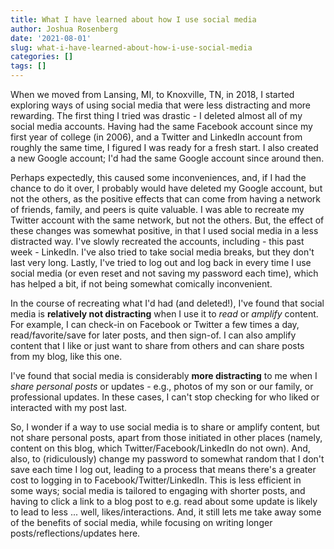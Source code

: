 ```yaml
---
title: What I have learned about how I use social media
author: Joshua Rosenberg
date: '2021-08-01'
slug: what-i-have-learned-about-how-i-use-social-media
categories: []
tags: []
---
```


When we moved from Lansing, MI, to Knoxville, TN, in 2018, I started exploring ways of using social media that were less distracting and more rewarding. The first thing I tried was drastic - I deleted almost all of my social media accounts. Having had the same Facebook account since my first year of college (in 2006), and a Twitter and LinkedIn account from roughly the same time, I figured I was ready for a fresh start. I also created a new Google account; I'd had the same Google account since around then.

Perhaps expectedly, this caused some inconveniences, and, if I had the chance to do it over, I probably would have deleted my Google account, but not the others, as the positive effects that can come from having a network of friends, family, and peers is quite valuable. I was able to recreate my Twitter account with the same network, but not the others. But, the effect of these changes was somewhat positive, in that I used social media in a less distracted way. I've slowly recreated the accounts, including - this past week - LinkedIn. I've also tried to take social media breaks, but they don't last very long. Lastly, I've tried to log out and log back in every time I use social media (or even reset and not saving my password each time), which has helped a bit, if not being somewhat comically inconvenient. 

In the course of recreating what I'd had (and deleted!), I've found that social media is **relatively not distracting** when I use it to _read_ or _amplify_ content. For example, I can check-in on Facebook or Twitter a few times a day, read/favorite/save for later posts, and then sign-of. I can also amplify content that I like or just want to share from others and can share posts from my blog, like this one. 

I've found that social media is considerably **more distracting** to me when I _share personal posts_ or updates - e.g., photos of my son or our family, or professional updates. In these cases, I can't stop checking for who liked or interacted with my post last. 

So, I wonder if a way to use social media is to share or amplify content, but not share personal posts, apart from those initiated in other places (namely, content on this blog, which Twitter/Facebook/LinkedIn do not own). And, also, to (ridiculously) change my password to somewhat random that I don't save each time I log out, leading to a process that means there's a greater cost to logging in to Facebook/Twitter/LinkedIn. This is less efficient in some ways; social media is tailored to engaging with shorter posts, and having to click a link to a blog post to e.g. read about some update is likely to lead to less ... well, likes/interactions. And, it still lets me take away some of the benefits of social media, while focusing on writing longer posts/reflections/updates here.